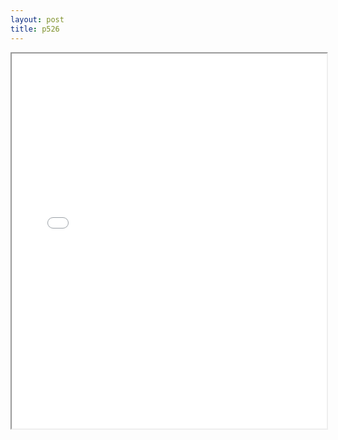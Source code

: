 ```yaml
---
layout: post
title: p526
---
```


<div class="pdf-container">
<iframe src="/ea/assets/pdfs/pub.n.ins/p526.pdf" height="600" width="100%" allowFullScreen="true"></iframe>
</div>

